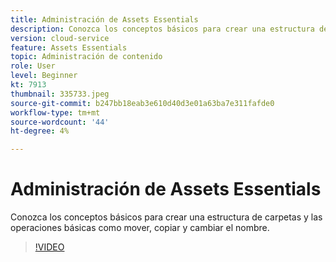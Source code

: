 ```yaml
---
title: Administración de Assets Essentials
description: Conozca los conceptos básicos para crear una estructura de carpetas y las operaciones básicas como mover, copiar y cambiar el nombre.
version: cloud-service
feature: Assets Essentials
topic: Administración de contenido
role: User
level: Beginner
kt: 7913
thumbnail: 335733.jpeg
source-git-commit: b247bb18eab3e610d40d3e01a63ba7e311fafde0
workflow-type: tm+mt
source-wordcount: '44'
ht-degree: 4%

---
```



# Administración de Assets Essentials

Conozca los conceptos básicos para crear una estructura de carpetas y las operaciones básicas como mover, copiar y cambiar el nombre.

>[!VIDEO](https://video.tv.adobe.com/v/335733/?quality=12&learn=on)
